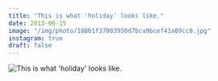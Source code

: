 ```yaml
---
title: "This is what 'holiday' looks like."
date: 2013-06-15
image: "/img/photo/188b1f37083950d7bca9bcef41a89cc8.jpg"
instagram: true
draft: false
---
```


![This is what 'holiday' looks like.](/img/photo/188b1f37083950d7bca9bcef41a89cc8.jpg)
